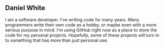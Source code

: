 ## Daniel White

I am a software developer.  I've writing code for many years.  Many programmers write their own code as a hobby, or maybe even with a more serious purpose in mind.  I'm using GitHub right now as a place to store the code for my personal projects.  Hopefully, some of these projects will turn in to something that has more than just personal use.
